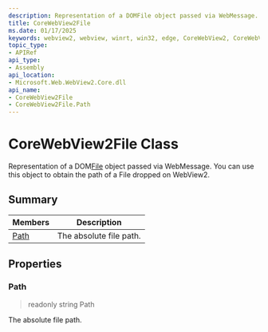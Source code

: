 ```yaml
---
description: Representation of a DOMFile object passed via WebMessage.
title: CoreWebView2File
ms.date: 01/17/2025
keywords: webview2, webview, winrt, win32, edge, CoreWebView2, CoreWebView2Controller, browser control, edge html, CoreWebView2File
topic_type:
- APIRef
api_type:
- Assembly
api_location:
- Microsoft.Web.WebView2.Core.dll
api_name:
- CoreWebView2File
- CoreWebView2File.Path
---
```


# CoreWebView2File Class



Representation of a DOM[File](https://developer.mozilla.org/docs/Web/API/File) object passed via WebMessage.
You can use this object to obtain the path of a File dropped on WebView2.

## Summary

Members|Description
--|--
[Path](#path) | The absolute file path.

## Properties

### Path

> readonly  string Path

The absolute file path.




